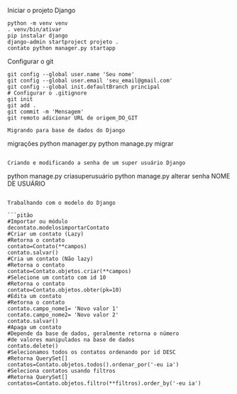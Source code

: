 Iniciar o projeto Django

```
python -m venv venv
. venv/bin/ativar
pip instalar django
django-admin startproject projeto .
contato python manager.py startapp

```

Configurar o git

```
git config --global user.name 'Seu nome'
git config --global user.email 'seu_email@gmail.com'
git config --global init.defaultBranch principal
# Configurar o .gitignore
git init
git add .
git commit -m 'Mensagem'
git remoto adicionar URL de origem_DO_GIT

Migrando para base de dados do Django

```
migrações python manager.py
python manage.py migrar
```

Criando e modificando a senha de um super usuário Django

```
python manage.py criasuperusuário
python manage.py alterar senha NOME DE USUÁRIO
```

Trabalhando com o modelo do Django

```pitão
#Importar ou módulo
decontato.modelosimportarContato
#Criar um contato (Lazy)
#Retorna o contato
contato=Contato(**campos)
contato.salvar()
#Cria um contato (Não lazy)
#Retorna o contato
contato=Contato.objetos.criar(**campos)
#Selecione um contato com id 10
#Retorna o contato
contato=Contato.objetos.obter(pk=10)
#Edita um contato
#Retorna o contato
contato.campo_nome1= 'Novo valor 1'
contato.campo_nome2= 'Novo valor 2'
contato.salvar()
#Apaga um contato
#Depende da base de dados, geralmente retorna o número
#de valores manipulados na base de dados
contato.delete()
#Selecionamos todos os contatos ordenando por id DESC
#Retorna QuerySet[]
contatos=Contato.objetos.todos().ordenar_por('-eu ia')
#Seleciona contatos usando filtros
#Retorna QuerySet[]
contatos=Contato.objetos.filtro(**filtros).order_by('-eu ia')
```
